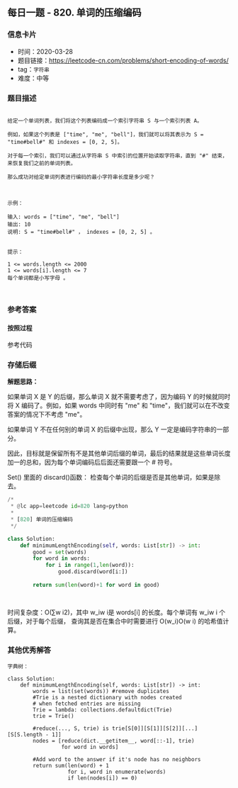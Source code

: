 
## 每日一题 - 820. 单词的压缩编码

### 信息卡片

- 时间：2020-03-28
- 题目链接：https://leetcode-cn.com/problems/short-encoding-of-words/
- tag：`字符串` 
- 难度：中等

### 题目描述

```

给定一个单词列表，我们将这个列表编码成一个索引字符串 S 与一个索引列表 A。

例如，如果这个列表是 ["time", "me", "bell"]，我们就可以将其表示为 S = "time#bell#" 和 indexes = [0, 2, 5]。

对于每一个索引，我们可以通过从字符串 S 中索引的位置开始读取字符串，直到 "#" 结束，来恢复我们之前的单词列表。

那么成功对给定单词列表进行编码的最小字符串长度是多少呢？

 

示例：

输入: words = ["time", "me", "bell"]
输出: 10
说明: S = "time#bell#" ， indexes = [0, 2, 5] 。
 

提示：

1 <= words.length <= 2000
1 <= words[i].length <= 7
每个单词都是小写字母 。 



```

### 参考答案

#### 按照过程

参考代码

### 存储后缀

**解题思路：**

如果单词 X 是 Y 的后缀，那么单词 X 就不需要考虑了，因为编码 Y 的时候就同时将 X 编码了。例如，如果 words 中同时有 "me" 和 "time"，我们就可以在不改变答案的情况下不考虑 "me"。

如果单词 Y 不在任何别的单词 X 的后缀中出现，那么 Y 一定是编码字符串的一部分。

因此，目标就是保留所有不是其他单词后缀的单词，最后的结果就是这些单词长度加一的总和，因为每个单词编码后后面还需要跟一个 # 符号。

Set() 里面的 discard()函数：
检查每个单词的后缀是否是其他单词，如果是除去。


```python
/*
 * @lc app=leetcode id=820 lang=python
 *
 * [820] 单词的压缩编码
 */

class Solution:
    def minimumLengthEncoding(self, words: List[str]) -> int:
        good = set(words) 
        for word in words:
            for i in range(1,len(word)):
                good.discard(word[i:])
         
        return sum(len(word)+1 for word in good)

        
```
时间复杂度：O(∑w i2)，其中 w_iw i是 words[i] 的长度。每个单词有 w_iw i	个后缀，对于每个后缀，
查询其是否在集合中时需要进行 O(w_i)O(w i) 的哈希值计算。



### 其他优秀解答
```
字典树：

class Solution:
    def minimumLengthEncoding(self, words: List[str]) -> int:
        words = list(set(words)) #remove duplicates
        #Trie is a nested dictionary with nodes created
        # when fetched entries are missing
        Trie = lambda: collections.defaultdict(Trie)
        trie = Trie()

        #reduce(..., S, trie) is trie[S[0]][S[1]][S[2]][...][S[S.length - 1]]
        nodes = [reduce(dict.__getitem__, word[::-1], trie)
                 for word in words]

        #Add word to the answer if it's node has no neighbors
        return sum(len(word) + 1
                   for i, word in enumerate(words)
                   if len(nodes[i]) == 0)

```



